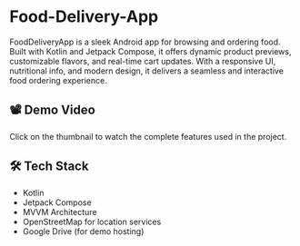 # Food-Delivery-App
FoodDeliveryApp is a sleek Android app for browsing and ordering food. Built with Kotlin and Jetpack Compose, it offers dynamic product previews, customizable flavors, and real-time cart updates. With a responsive UI, nutritional info, and modern design, it delivers a seamless and interactive food ordering experience. 

## 📽️ Demo Video

<!--<a href="https://drive.google.com/file/d/1XPrDiH593h5aMGfci3JdtsttYTFIPZwK/view">
  <img src="https://imgur.com/kqyfsp7.jpg" alt="Watch the video" width="200"/>
</a><br>-->
Click on the thumbnail to watch the complete features used in the project. 


## 🛠️ Tech Stack

- Kotlin
- Jetpack Compose
- MVVM Architecture
- OpenStreetMap for location services
- Google Drive (for demo hosting)








